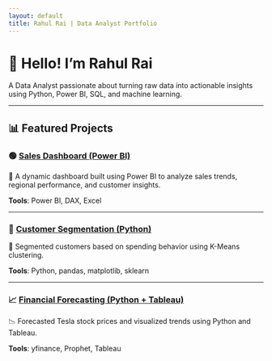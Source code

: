 ```yaml
---
layout: default
title: Rahul Rai | Data Analyst Portfolio
---
```


# 👋 Hello! I’m Rahul Rai

A Data Analyst passionate about turning raw data into actionable insights using Python, Power BI, SQL, and machine learning.

---

## 📊 Featured Projects

### 🟢 [Sales Dashboard (Power BI)](sales_analysis_dashboard.md)
🚀 A dynamic dashboard built using Power BI to analyze sales trends, regional performance, and customer insights.

**Tools**: Power BI, DAX, Excel

---

### 🔵 [Customer Segmentation (Python)](customer_segmentation.md)
🎯 Segmented customers based on spending behavior using K-Means clustering.

**Tools**: Python, pandas, matplotlib, sklearn

---

### 📈 [Financial Forecasting (Python + Tableau)](financial_forecasting.md)
📉 Forecasted Tesla stock prices and visualized trends using Python and Tableau.

**Tools**: yfinance, Prophet, Tableau
